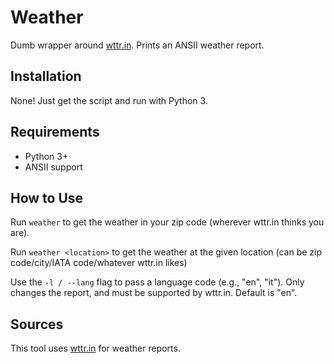 Weather
=======
Dumb wrapper around [wttr.in](http://wttr.in).
Prints an ANSII weather report.

Installation
------------
None!  Just get the script and run with Python 3.

Requirements
------------
- Python 3+
- ANSII support

How to Use
----------
Run `weather` to get the weather in your zip code (wherever wttr.in thinks you are).

Run `weather <location>` to get the weather at the given location (can be zip code/city/IATA code/whatever wttr.in likes)

Use the `-l / --lang` flag to pass a language code (e.g., "en", "it"). Only changes the report, and must be supported by wttr.in. Default is "en".

Sources
-------
This tool uses [wttr.in](http://wttr.in) for weather reports.
